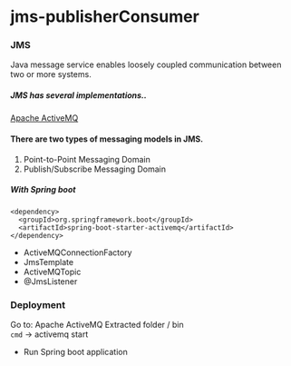 # jms-publisherConsumer

### JMS
Java message service enables loosely coupled communication between two or more systems.

##### JMS has several implementations..
[Apache ActiveMQ](http://activemq.apache.org/activemq-5150-release.html)


#### There are two types of messaging models in JMS.
1. Point-to-Point Messaging Domain
2. Publish/Subscribe Messaging Domain

##### With Spring boot
```
<dependency>
  <groupId>org.springframework.boot</groupId>
  <artifactId>spring-boot-starter-activemq</artifactId>
</dependency>
```

+ ActiveMQConnectionFactory
+ JmsTemplate
+ ActiveMQTopic
+ @JmsListener

### Deployment
Go to: Apache ActiveMQ Extracted folder / bin <br/>
`cmd` -> activemq start

+ Run Spring boot application
